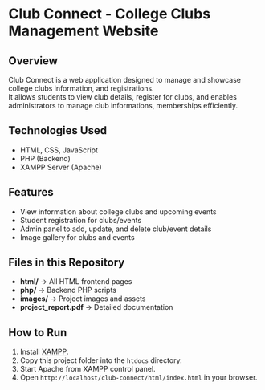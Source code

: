 # Club Connect - College Clubs Management Website

##  Overview
Club Connect is a web application designed to manage and showcase college clubs information, and registrations.  
It allows students to view club details, register for clubs, and enables administrators to manage club informations, memberships efficiently.

##  Technologies Used
- HTML, CSS, JavaScript
- PHP (Backend)
- XAMPP Server (Apache)

##  Features
- View information about college clubs and upcoming events
- Student registration for clubs/events
- Admin panel to add, update, and delete club/event details
- Image gallery for clubs and events

##  Files in this Repository
- **html/** → All HTML frontend pages
- **php/** → Backend PHP scripts
- **images/** → Project images and assets
- **project_report.pdf** → Detailed documentation

##  How to Run
1. Install [XAMPP](https://www.apachefriends.org/).
2. Copy this project folder into the `htdocs` directory.
3. Start Apache from XAMPP control panel.
4. Open `http://localhost/club-connect/html/index.html` in your browser.


